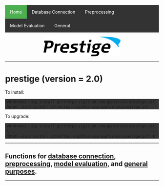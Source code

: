 <style>
	ul {
	  list-style-type: none;
	  margin: 0;
	  padding: 0;
	  overflow: hidden;
	  background-color: #333;
	}

	li {
	  float: left;
	}

	li a {
	  display: block;
	  color: white;
	  text-align: center;
	  padding: 14px 16px;
	  text-decoration: none;
	}

	li a:hover:not(.active) {
	  background-color: #111;
	}

	.active {
	  background-color: #4CAF50;
	}
</style>


<ul>
  <li style="color:pink"><a class="active" href="README.md">Home</a></li>
  <li><a href="doc/db_connection.md">Database Connection</a></li>
  <li><a href="doc/preprocessing.md">Preprocessing</a></li>
  <li><a href="doc/model_eval.md">Model Evaluation</a></li>
  <li><a href="doc/general.md">General</a></li>
</ul>

<p align="center"><img src="img/prestige_logo.png" alt="Prestige logo" width=50% height=50% /></p>

---
<h1>prestige (version = 2.0)</h1>

To install:
- (windows) - ```pip install git+https://github.com/gopfsrisk/prestige.git```
- (linux) - ```pip3 install git+https://github.com/gopfsrisk/prestige.git```

To upgrade:
- (windows) - ```pip install git+https://github.com/gopfsrisk/prestige.git -U```
- (linux) - ```pip3 install git+https://github.com/gopfsrisk/prestige.git -U```

---
## Functions for [database connection](doc/db_connection.md), [preprocessing](doc/preprocessing.md), [model evaluation](doc/model_eval.md), and [general purposes](doc/general.md).

---
